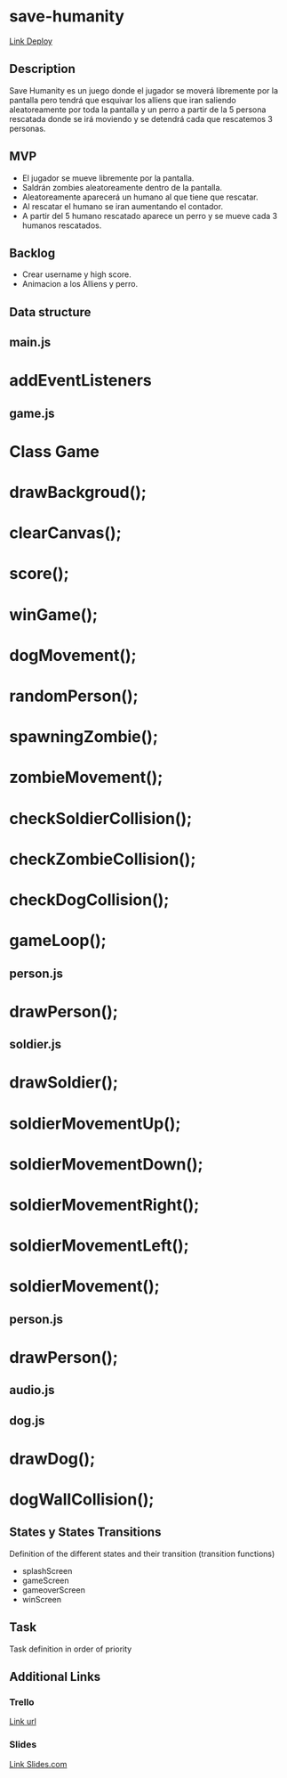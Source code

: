 # save-humanity
[Link Deploy](https://github.com/christianecheverryp/save-humanity)


## Description
Save Humanity es un juego donde el jugador se moverá libremente por la pantalla pero tendrá que esquivar los alliens que iran saliendo aleatoreamente por toda la pantalla y un perro a partir de la 5 persona rescatada donde se irá moviendo y se detendrá cada que rescatemos 3 personas.


## MVP
- El jugador se mueve libremente por la pantalla.
- Saldrán zombies aleatoreamente dentro de la pantalla.
- Aleatoreamente aparecerá un humano al que tiene que rescatar.
- Al rescatar el humano se iran aumentando el contador.
- A partir del 5 humano rescatado aparece un perro y se mueve cada 3 humanos rescatados.


## Backlog
- Crear username y high score.
- Animacion a los Alliens y perro.


## Data structure
## main.js
# addEventListeners
## game.js
# Class Game
# drawBackgroud();
# clearCanvas();
# score();
# winGame();
# dogMovement();
# randomPerson();
# spawningZombie();
# zombieMovement();
# checkSoldierCollision();
# checkZombieCollision();
# checkDogCollision();
# gameLoop();
## person.js
# drawPerson();
## soldier.js
# drawSoldier();
# soldierMovementUp();
# soldierMovementDown();
# soldierMovementRight();
# soldierMovementLeft();
# soldierMovement();
## person.js
# drawPerson();
## audio.js
## dog.js
# drawDog();
# dogWallCollision();


## States y States Transitions
Definition of the different states and their transition (transition functions)

- splashScreen
- gameScreen
- gameoverScreen
- winScreen


## Task
Task definition in order of priority


## Additional Links


### Trello
[Link url](https://trello.com)


### Slides
[Link Slides.com](http://slides.com)